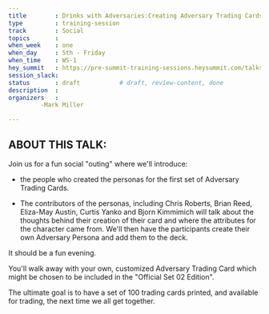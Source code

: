 ```yaml
---
title        : Drinks with Adversaries:Creating Adversary Trading Cards
type         : training-session
track        : Social
topics       : 
when_week    : one
when_day     : 5th - Friday
when_time    : WS-1
hey_summit   : https://pre-summit-training-sessions.heysummit.com/talks/social-drinks-and-adversaries/?
session_slack:
status       : draft           # draft, review-content, done
description  : 
organizers   :
         -Mark Miller

---
```


## ABOUT THIS TALK:
Join us for a fun social "outing" where we'll introduce: 

- the people who created the personas for the first set of Adversary Trading Cards. 

- The contributors of the personas, including Chris Roberts, Brian Reed, Eliza-May Austin, Curtis Yanko and Bjorn Kimmimich will talk about the thoughts behind their creation of their card and where the attributes for the character came from. We'll then have the participants create their own Adversary Persona and add them to the deck.

It should be a fun evening. 

You'll walk away with your own, customized Adversary Trading Card which might be chosen to be included in the "Official Set 02 Edition".

The ultimate goal is to have a set of 100 trading cards printed, and available for trading, the next time we all get together.
